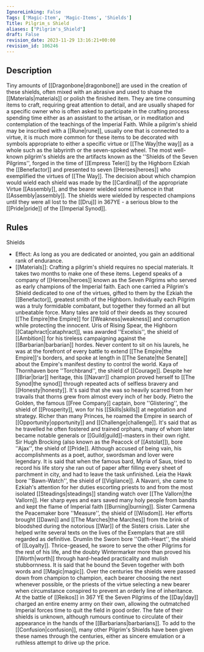 ```yaml
---
IgnoreLinking: False
Tags: ['Magic-Item', 'Magic-Items', 'Shields']
Title: Pilgrim_s Shield
aliases: ["Pilgrim's_Shield"]
draft: False
revision_date: 2023-11-29 13:16:21+00:00
revision_id: 106246
---
```


## Description
Tiny amounts of [[Dragonbone|dragonbone]] are used in the creation of these shields, often mixed with an abrasive and used to shape the [[Materials|materials]] or polish the finished item. They are time consuming items to craft, requiring great attention to detail, and are usually shaped for a specific owner who is often asked to participate in the crafting process spending time either as an assistant to the artisan, or in meditation and contemplation of the teachings of the Imperial Faith. 
While a pilgrim's shield may be inscribed with a [[Rune|rune]], usually one that is connected to a virtue, it is much more common for these items to be decorated with symbols appropriate to either a specific virtue or [[The Way|the way]] as a whole such as the labyrinth or the seven-spoked wheel.
The most well-known pilgrim's shields are the artifacts known as the ''Shields of the Seven Pilgrims'', forged in the time of [[Empress Teleri]] by the Highborn Ezkiah the [[Benefactor]] and presented to seven [[Heroes|heroes]] who exemplified the virtues of [[The Way]]. The decision about which champion would wield each shield was made by the [[Cardinal]] of the appropriate Virtue [[Assembly]], and the bearer wielded some influence in that [[Assembly|assembly]]. The shields were wielded by respected champions until they were all lost to the [[Druj]] in 367YE - a serious blow to the [[Pride|pride]] of the [[Imperial Synod]].
## Rules
Shields
* Effect: As long as you are dedicated or anointed, you gain an additional rank of endurance.
* [[Materials]]: Crafting a pilgrim's shield requires no special materials. It takes two months to make one of these items.
Legend speaks of a company of [[Heroes|heroes]] known as the Seven Pilgrims who served as early champions of the Imperial faith. Each one carried a Pilgrim's Shield dedicated to one of the virtues, gifted to them by the Ezkiah the [[Benefactor]], greatest smith of the Highborn. Individually each Pilgrim was a truly formidable combatant, but together they formed an all but unbeatable force. Many tales are told of their deeds as they scoured [[The Empire|the Empire]] for [[Weakness|weakness]] and corruption while protecting the innocent.
Uris of Rising Spear, the Highborn [[Cataphract|cataphract]], was awarded ''Excelsis'', the shield of [[Ambition]] for his tireless campaigning against the [[Barbarian|barbarian]] hordes. Never content to sit on his laurels, he was at the forefront of every battle to extend [[The Empire|the Empire]]'s borders, and spoke at length in [[The Senate|the Senate]] about the Empire's manifest destiny to control the world.
Kaya of Thornhaven bore ''Torchbrand'', the shield of [[Courage]]. Despite her [[Briar|briar]] heritage, this [[Navarr]] champion proved herself to [[The Synod|the synod]] through repeated acts of selfless bravery and [[Honesty|honesty]]. It's said that she was so heavily scarred from her travails that thorns grew from almost every inch of her body.
Pietro the Golden, the famous [[Free Company]] captain, bore ''Glistering'', the shield of [[Prosperity]], won for his [[Skills|skills]] at negotiation and strategy. Richer than many Princes, he roamed the Empire in search of [[Opportunity|opportunity]] and [[Challenge|challenge]]. It's said that as he travelled he often fostered and trained orphans, many of whom later became notable generals or [[Guild|guild]]-masters in their own right.
Sir Hugh Brocking (also known as the Peacock of [[Astolat]]), bore ''Ajax'', the shield of [[Pride]]. Although accused of being vain, his accomplishments as a poet, author, swordsman and lover were legendary. It is said that when the famous bard, Myria of Saus, tried to record his life story she ran out of paper after filling every sheet of parchment in city, and had to leave the task unfinished.
Leia the Hawk bore ''Bawn-Watch'', the shield of [[Vigilance]]. A Navarri, she came to Ezkiah's attention for her duties escorting priests to and from the most isolated [[Steadings|steadings]] standing watch over [[The Vallorn|the Vallorn]]. Her sharp eyes and ears saved many holy people from bandits and kept the flame of Imperial faith [[Burning|burning]].
Sister Carmena the Peacemaker bore ''Measure'', the shield of [[Wisdom]]. Her efforts brought [[Dawn]] and [[The Marches|the Marches]] from the brink of bloodshed during the notorious [[War]] of the Sisters crisis. Later she helped write several texts on the lives of the Exemplars that are still regarded as definitive.
Drumlin the Sworn bore ''Oath-Heart'', the shield of [[Loyalty]]. Thrice-geased, he swore to serve the other Pilgrims for the rest of his life, and the doubty Wintermarker more than proved his [[Worth|worth]] through hard-headed practicality and mulish stubbornness. It is said that he bound the Seven together with both words and [[Magic|magic]].
Over the centuries the shields were passed down from champion to champion, each bearer choosing the next whenever possible, or the priests of the virtue selecting a new bearer when circumstance conspired to prevent an orderly line of inheritance. 
At the battle of [[Reikos]] in 367 YE the Seven Pilgrims of the [[Day|day]] charged an entire enemy army on their own, allowing the outmatched Imperial forces time to quit the field in good order. The fate of their shields is unknown, although rumours continue to circulate of their appearance in the hands of the [[Barbarians|barbarians]]. To add to the [[Confusion|confusion]], many other Pilgrim's Shields have been given these names through the centuries, either as sincere emulation or a ruthless attempt to drive up the price.